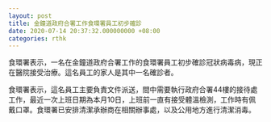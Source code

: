 ```yaml
---
layout: post
title: 金鐘道政府合署工作食環署員工初步確診
date: 2020-07-14 20:37:32.000000000 +08:00
categories: rthk
---
```


食環署表示，一名在金鐘道政府合署工作的食環署員工初步確診冠狀病毒病，現正在醫院接受治療。這名員工的家人是其中一名確診者。

食環署表示，這名員工主要負責文件派送，間中需要執行政府合署44樓的接待處工作，最近一次上班日期為本月10日，上班前一直有接受體溫檢測，工作時有佩戴口罩。食環署已安排清潔承辦商在相關辦事處，以及公用地方進行清潔消毒。
